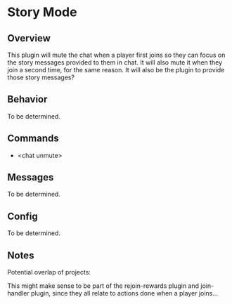 # Story Mode

## Overview

This plugin will mute the chat when a player first joins so they can focus on the story messages provided to them in chat. It will also mute it when they join a second time, for the same reason. It will also be the plugin to provide those story messages?

## Behavior

To be determined.

## Commands

- \<chat unmute\>

## Messages

To be determined.

## Config

To be determined.

## Notes

Potential overlap of projects:

This might make sense to be part of the rejoin-rewards plugin and join-handler plugin, since they all relate to actions done when a player joins...
